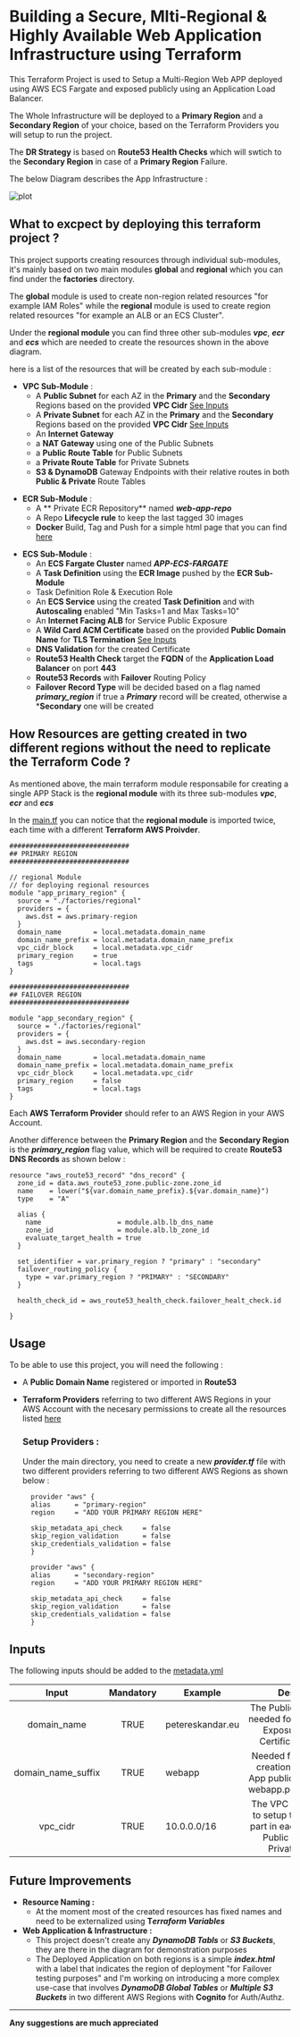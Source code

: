 # Building a Secure, Mlti-Regional & Highly Available Web Application Infrastructure using Terraform

This Terraform Project is used to Setup a Multi-Region Web APP deployed using AWS ECS Fargate and exposed publicly using an Application Load Balancer.

The Whole Infrastructure will be deployed to a **Primary Region** and a **Secondary Region** of your choice, based on the Terraform Providers you will setup to run the project.

The **DR Strategy** is based on **Route53 Health Checks** which will swtich to the **Secondary Region** in case of a **Primary Region** Failure.

The below Diagram describes the App Infrastructure :

![plot](./img/infra-v2.jpg)

## What to excpect by deploying this terraform project ?
This project supports creating resources through individual sub-modules, it's mainly based on two main modules **global** and **regional** which you can find under the **factories** directory.

The **global** module is used to create non-region related resources "for example IAM Roles" while the **regional** module is used to create region related resources "for example an ALB or an ECS Cluster".

Under the **regional module** you can find three other sub-modules ***vpc***, ***ecr*** and ***ecs*** which are needed to create the resources shown in the above diagram.

here is a list of the resources that will be created by each sub-module :

<!-- blank line -->
- **VPC Sub-Module** :
    - A **Public Subnet** for each AZ in the **Primary** and the **Secondary** Regions based on the provided **VPC Cidr** [See Inputs](#inputs)
    - A **Private Subnet** for each AZ in the **Primary** and the **Secondary** Regions based on the provided **VPC Cidr** [See Inputs](#inputs)
    - An **Internet Gateway**
    - a **NAT Gateway** using one of the Public Subnets
    - a **Public Route Table** for Public Subnets
    - a **Private Route Table** for Private Subnets
    - **S3 & DynamoDB** Gateway Endpoints with their relative routes in both **Public & Private** Route Tables
<!-- blank line -->    
- **ECR Sub-Module** :
    - A ** Private ECR Repository** named ***web-app-repo***
    - A Repo **Lifecycle rule** to keep the last tagged 30 images
    - **Docker** Build, Tag and Push for a simple html page that you can find [here](factories/regional/ecr/webapp)
<!-- blank line -->    
- **ECS Sub-Module** :     
    - An **ECS Fargate Cluster** named ***APP-ECS-FARGATE***
    - A **Task Definition** using the **ECR Image** pushed by the **ECR Sub-Module**
    - Task Definition Role & Execution Role
    - An **ECS Service** using the created **Task Definition** and with **Autoscaling** enabled "Min Tasks=1 and Max Tasks=10"
    - An **Internet Facing ALB** for Service Public Exposure
    - A **Wild Card ACM Certificate** based on the provided **Public Domain Name** for **TLS Termination** [See Inputs](#inputs)
    - **DNS Validation** for the created Certificate
    - **Route53 Health Check** target the **FQDN** of the **Application Load Balancer** on port **443**
    - **Route53 Records** with **Failover** Routing Policy
    - **Failover Record Type** will be decided based on a flag named ***primary_region*** if true a ***Primary*** record will be created, otherwise a ***Secondary** one will be created

<!-- blank line -->
## How Resources are getting created in two different regions without the need to replicate the Terraform Code ?

As mentioned above, the main terraform module responsabile for creating a single APP Stack is the **regional module** with its three sub-modules ***vpc***, ***ecr*** and ***ecs***

In the [main.tf](main.tf) you can notice that the **regional module** is imported twice, each time with a different **Terraform AWS Proivder**.

```
##############################
## PRIMARY REGION
##############################

// regional Module
// for deploying regional resources
module "app_primary_region" {
  source = "./factories/regional"
  providers = {
    aws.dst = aws.primary-region
  }
  domain_name        = local.metadata.domain_name
  domain_name_prefix = local.metadata.domain_name_prefix
  vpc_cidr_block     = local.metadata.vpc_cidr
  primary_region     = true
  tags               = local.tags
}

##############################
## FAILOVER REGION
##############################

module "app_secondary_region" {
  source = "./factories/regional"
  providers = {
    aws.dst = aws.secondary-region
  }
  domain_name        = local.metadata.domain_name
  domain_name_prefix = local.metadata.domain_name_prefix
  vpc_cidr_block     = local.metadata.vpc_cidr
  primary_region     = false
  tags               = local.tags
}
```

Each **AWS Terraform Provider** should refer to an AWS Region in your AWS Account.

Another difference between the **Primary Region** and the **Secondary Region** is the ***primary_region*** flag value, which will be required to create **Route53 DNS Records** as shown below :

```
resource "aws_route53_record" "dns_record" {
  zone_id = data.aws_route53_zone.public-zone.zone_id
  name    = lower("${var.domain_name_prefix}.${var.domain_name}")
  type    = "A"

  alias {
    name                   = module.alb.lb_dns_name
    zone_id                = module.alb.lb_zone_id
    evaluate_target_health = true
  }

  set_identifier = var.primary_region ? "primary" : "secondary"
  failover_routing_policy {
    type = var.primary_region ? "PRIMARY" : "SECONDARY"
  }

  health_check_id = aws_route53_health_check.failover_healt_check.id

}
```

<!-- blank line -->
## Usage 

To be able to use this project, you will need the following : 
- A **Public Domain Name** registered or imported in **Route53**
- **Terraform Providers** referring to two different AWS Regions in your AWS Account with the necesary permissions to create all the resources listed [here](#what-to-excpect-by-applying-this-terraform-project) 

  ### Setup Providers :
    Under the main directory, you need to create a new ***provider.tf*** file with two different providers referring to two different AWS Regions as shown below : 
  ```
    provider "aws" {
    alias      = "primary-region"
    region     = "ADD YOUR PRIMARY REGION HERE"
    
    skip_metadata_api_check     = false
    skip_region_validation      = false
    skip_credentials_validation = false
    }

    provider "aws" {
    alias      = "secondary-region"
    region     = "ADD YOUR PRIMARY REGION HERE"

    skip_metadata_api_check     = false
    skip_region_validation      = false
    skip_credentials_validation = false
    }
  ``` 

<!-- blank line -->
## Inputs 

The following inputs should be added to the [metadata.yml](metadata.yml)

|      **Input**     	| **Mandatory** 	| **Example**      	|                                                 **Description**                                                	|
|:------------------:	|:-------------:	|------------------	|:--------------------------------------------------------------------------------------------------------------:	|
| domain_name        	| TRUE          	| petereskandar.eu 	| The Public Domain Name needed for the App Public Exposure and ACM Certificate Validation                       	|
| domain_name_suffix 	| TRUE          	| webapp           	| Needed for DNS records creation to expose the App publicly,for example : webapp.petereskandar.eu               	|
| vpc_cidr           	| TRUE          	| 10.0.0.0/16      	| The VPC Cidr is required to setup the Networking part in each region "VPC, Public Subnets and Private Subnets" 	|



<!-- blank line -->
## Future Improvements
- **Resource Naming :** 
    - At the moment most of the created resources has fixed names and need to be externalized using **T*erraform Variables***
- **Web Application & Infrastructure :** 
    - This project doesn't create any ***DynamoDB Tabls*** or ***S3 Buckets***, they are there in the diagram for demonstration purposes 
    - The Deployed Application on both regions is a simple ***index.html*** with a label that indicates the region of deployment "for Failover testing purposes" and I'm working on introducing a more complex use-case that involves ***DynamoDB Global Tables*** or ***Multiple S3 Buckets*** in two different AWS Regions with **Cognito** for Auth/Authz.



<!-- blank line --> 
****
**Any suggestions are much appreciated**
